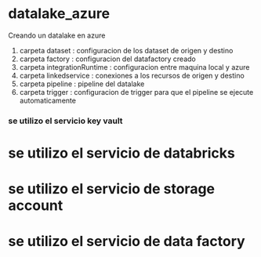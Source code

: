 # datalake_azure
Creando un datalake en azure

1. carpeta dataset : configuracion de los dataset de origen y destino
2. carpeta factory : configuracion del datafactory creado
3. carpeta integrationRuntime : configuracion entre maquina local y azure
4. carpeta linkedservice : conexiones a los recursos de origen y destino
5. carpeta pipeline : pipeline del datalake
6. carpeta trigger : configuracion de trigger para que el pipeline se ejecute automaticamente

### se utilizo el servicio key vault
# se utilizo el servicio de databricks
# se utilizo el servicio de storage account
# se utilizo el servicio de data factory
